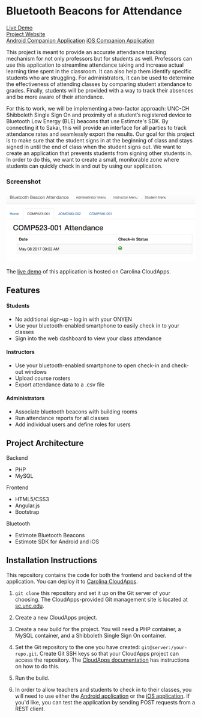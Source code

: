# Bluetooth Beacons for Attendance

[Live Demo](https://shibboleth-yechoorv.cloudapps.unc.edu)  
[Project Website](http://bluetoothbeacon.web.unc.edu/)  
[Android Companion Application](https://github.com/audreysharp/android-bluetooth-beacons)
[iOS Companion Application](https://github.com/audreysharp/ios-bluetooth-beacons)

This project is meant to provide an accurate attendance tracking mechanism for not only professors but for students as well. Professors can use this application to streamline attendance taking and increase actual learning time spent in the classroom. It can also help them identify specific students who are struggling. For administrators, it can be used to determine the effectiveness of attending classes by comparing student attendance to grades. Finally, students will be provided with a way to track their absences and be more aware of their attendance.

For this to work, we will be implementing a two-factor approach: UNC-CH Shibboleth Single Sign On and proximity of a student’s registered device to Bluetooth Low Energy (BLE) beacons that use Estimote's SDK. By connecting it to Sakai, this will provide an interface for all parties to track attendance rates and seamlessly export the results. Our goal for this project is to make sure that the student signs in at the beginning of class and stays signed in until the end of class when the student signs out. We want to create an application that prevents students from signing other students in. In order to do this, we want to create a small, monitorable zone where students can quickly check in and out by using our application.

### Screenshot

![screenshot.png](screenshot.png)

The [live demo](shibboleth-yechoorv.cloudapps.unc.edu) of this application is hosted on Carolina CloudApps.

## Features

#### Students  
* No additional sign-up - log in with your ONYEN
* Use your bluetooth-enabled smartphone to easily check in to your classes
* Sign into the web dashboard to view your class attendance

#### Instructors  
* Use your bluetooth-enabled smartphone to open check-in and check-out windows
* Upload course rosters
* Export attendance data to a .csv file

#### Administrators  
* Associate bluetooth beacons with building rooms
* Run attendance reports for all classes
* Add individual users and define roles for users

## Project Architecture
Backend  
* PHP
* MySQL

Frontend  
* HTML5/CSS3
* Angular.js
* Bootstrap

Bluetooth  
* Estimote Bluetooth Beacons
* Estimote SDK for Android and iOS

## Installation Instructions

This repository contains the code for both the frontend and backend of the application. You can deploy it to [Carolina CloudApps](http://cloudapps.unc.edu/).

1. ```git clone``` this repository and set it up on the Git server of your choosing. The CloudApps-provided Git management site is located at [sc.unc.edu](https://sc.unc.edu).

2. Create a new CloudApps project.

3. Create a new build for the project. You will need a PHP container, a MySQL container, and a Shibboleth Single Sign On container.

4. Set the Git repository to the one you have created: ```git@server:/your-repo.git```. Create Git SSH keys so that your CloudApps project can access the repository. The [CloudApps documentation](http://help.unc.edu/help-tag/cloudapps/) has instructions on how to do this.

5. Run the build.

6. In order to allow teachers and students to check in to their classes, you will need to use either the [Android application](https://github.com/audreysharp/android-bluetooth-beacons) or the [iOS application](https://github.com/audreysharp/ios-bluetooth-beacons). If you'd like, you can test the application by sending POST requests from a REST client.